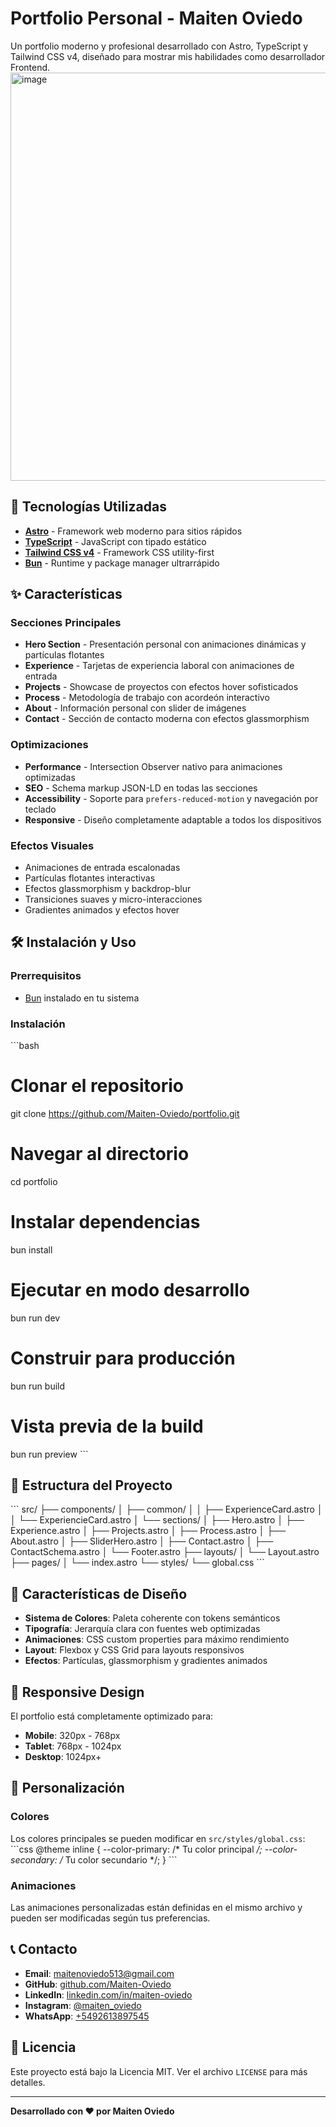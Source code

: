 # Portfolio Personal - Maiten Oviedo

Un portfolio moderno y profesional desarrollado con Astro, TypeScript y Tailwind CSS v4, diseñado para mostrar mis habilidades como desarrollador Frontend.
<img width="1360" height="653" alt="image" src="https://github.com/user-attachments/assets/60a332b9-90ea-4f32-bccd-395e356d8921" />

## 🚀 Tecnologías Utilizadas

- **[Astro](https://astro.build/)** - Framework web moderno para sitios rápidos
- **[TypeScript](https://www.typescriptlang.org/)** - JavaScript con tipado estático
- **[Tailwind CSS v4](https://tailwindcss.com/)** - Framework CSS utility-first
- **[Bun](https://bun.sh/)** - Runtime y package manager ultrarrápido

## ✨ Características

### Secciones Principales
- **Hero Section** - Presentación personal con animaciones dinámicas y partículas flotantes
- **Experience** - Tarjetas de experiencia laboral con animaciones de entrada
- **Projects** - Showcase de proyectos con efectos hover sofisticados
- **Process** - Metodología de trabajo con acordeón interactivo
- **About** - Información personal con slider de imágenes
- **Contact** - Sección de contacto moderna con efectos glassmorphism

### Optimizaciones
- **Performance** - Intersection Observer nativo para animaciones optimizadas
- **SEO** - Schema markup JSON-LD en todas las secciones
- **Accessibility** - Soporte para `prefers-reduced-motion` y navegación por teclado
- **Responsive** - Diseño completamente adaptable a todos los dispositivos

### Efectos Visuales
- Animaciones de entrada escalonadas
- Partículas flotantes interactivas
- Efectos glassmorphism y backdrop-blur
- Transiciones suaves y micro-interacciones
- Gradientes animados y efectos hover

## 🛠️ Instalación y Uso

### Prerrequisitos
- [Bun](https://bun.sh/) instalado en tu sistema

### Instalación
\`\`\`bash
# Clonar el repositorio
git clone https://github.com/Maiten-Oviedo/portfolio.git

# Navegar al directorio
cd portfolio

# Instalar dependencias
bun install

# Ejecutar en modo desarrollo
bun run dev

# Construir para producción
bun run build

# Vista previa de la build
bun run preview
\`\`\`

## 📁 Estructura del Proyecto

\`\`\`
src/
├── components/
│   ├── common/
│   │   ├── ExperienceCard.astro
│   │   └── ExperiencieCard.astro
│   └── sections/
│       ├── Hero.astro
│       ├── Experience.astro
│       ├── Projects.astro
│       ├── Process.astro
│       ├── About.astro
│       ├── SliderHero.astro
│       ├── Contact.astro
│       ├── ContactSchema.astro
│       └── Footer.astro
├── layouts/
│   └── Layout.astro
├── pages/
│   └── index.astro
└── styles/
    └── global.css
\`\`\`

## 🎨 Características de Diseño

- **Sistema de Colores**: Paleta coherente con tokens semánticos
- **Tipografía**: Jerarquía clara con fuentes web optimizadas
- **Animaciones**: CSS custom properties para máximo rendimiento
- **Layout**: Flexbox y CSS Grid para layouts responsivos
- **Efectos**: Partículas, glassmorphism y gradientes animados

## 📱 Responsive Design

El portfolio está completamente optimizado para:
- **Mobile**: 320px - 768px
- **Tablet**: 768px - 1024px  
- **Desktop**: 1024px+

## 🔧 Personalización

### Colores
Los colores principales se pueden modificar en `src/styles/global.css`:
\`\`\`css
@theme inline {
  --color-primary: /* Tu color principal */;
  --color-secondary: /* Tu color secundario */;
}
\`\`\`

### Animaciones
Las animaciones personalizadas están definidas en el mismo archivo y pueden ser modificadas según tus preferencias.

## 📞 Contacto

- **Email**: [maitenoviedo513@gmail.com](mailto:maitenoviedo513@gmail.com)
- **GitHub**: [github.com/Maiten-Oviedo](https://github.com/Maiten-Oviedo)
- **LinkedIn**: [linkedin.com/in/maiten-oviedo](https://www.linkedin.com/in/maiten-oviedo)
- **Instagram**: [@maiten_oviedo](https://www.instagram.com/maiten_oviedo)
- **WhatsApp**: [+5492613897545](https://wa.me/5492613897545)

## 📄 Licencia

Este proyecto está bajo la Licencia MIT. Ver el archivo `LICENSE` para más detalles.

---

**Desarrollado con ❤️ por Maiten Oviedo**
